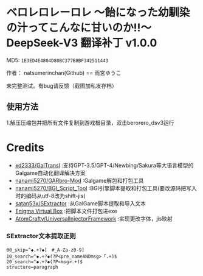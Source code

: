 # ベロレロレーロレ ～飴になった幼馴染の汁ってこんなに甘いのか!!～ DeepSeek-V3 翻译补丁 v1.0.0

MD5: `1E3ED4E4804D80BC377B8BF342511443`

作者： natsumerinchan(Github) == 雨宮ゆうこ

未完整测试。有bug请反馈（截图加私发存档）

## 使用方法
1.解压压缩包并把所有文件复制到游戏根目录，双击berorero_dsv3运行

# Credits

- [xd2333/GalTransl](https://github.com/xd2333/GalTransl.git) :支持GPT-3.5/GPT-4/Newbing/Sakura等大语言模型的Galgame自动化翻译解决方案
- [nanami5270/GARbro-Mod](https://github.com/nanami5270/GARbro-Mod.git) :Galgame解包和打包工具
- [nanami5270/BGI_Script_Tool](https://github.com/nanami5270/BGI_Script_Tool.git) :BGI引擎脚本提取和打包工具(要改源码把写入时的编码从utf-8改为shift-jis)
- [satan53x/SExtractor](https://github.com/satan53x/SExtractor.git) :从GalGame脚本提取和导入文本
- [Enigma Virtual Box](https://enigmaprotector.com/assets/files/enigmavb.exe) :把脚本文件打包进exe
- [AtomCrafty/UniversalInjectorFramework](https://github.com/AtomCrafty/UniversalInjectorFramework.git) :实现更改字体，jis映射

### SExtractor文本提取正则

```
00_skip=^◆.+?◆[　#_A-Za-z0-9]
10_search=^◆.+?◆(?P<pre_nameANDmsg>「.+)$
20_search=^◆.+?◆(?P<msg>.+)$
structure=paragraph
```

